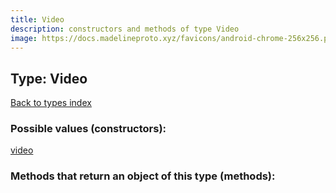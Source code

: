 ```yaml
---
title: Video
description: constructors and methods of type Video
image: https://docs.madelineproto.xyz/favicons/android-chrome-256x256.png
---
```

## Type: Video  
[Back to types index](index.md)



### Possible values (constructors):

[video](../constructors/video.md)  



### Methods that return an object of this type (methods):



